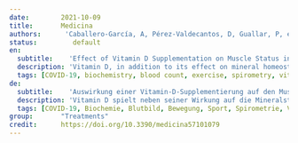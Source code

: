 ```yaml
---
date:        2021-10-09
title:       Medicina
authors:      'Caballero-García, A, Pérez-Valdecantos, D, Guallar, P, et al.'
status:         default
en:
  subtitle:    'Effect of Vitamin D Supplementation on Muscle Status in Old Patients Recovering from COVID-19 Infection'
  description: 'Vitamin D, in addition to its effect on mineral homeostasis, plays a key role in muscle metabolism. Vitamin D supplementation is involved in muscle recovery after damage as a consequence of either pathology or after high-intensity exercise. In this context, the aim of this study was to analyze the effect of vitamin D on muscle fitness in elderly patients in the recovery phase after SARS-CoV-2 (COVID-19) infection. This pilot study was conducted at the Soria Norte Health Center. The study consisted of a double-blind trial with two groups of men (placebo and vitamin D-supplemented) (n = 15/group). Treatment with vitamin D (cholecalciferol: 2000 IU/day) and placebo was carried out for 6 weeks. Circulating hematological and biochemical parameters (total protein, glucose, vitamin D, urea, uric acid, aspartate aminotransferase/glutamic-oxaloacetic transaminase, alanine aminotransferase/glutamic-pyruvic transaminase, creatine kinase, lactate dehydrogenase, aldolase, gamma-glutamyl transferase and myoglobin) and the hormones cortisol and testosterone were determined. As for respiratory function tests, FEV1 and respiratory flow were also studied. For physical fitness tests, the “six-minute walk test” (6MWT) was used. After vitamin D supplementation, we observed that serum creatine kinase levels returned to optimal values. This change suggests a protective role of vitamin D against muscle catabolism compared to placebo. In terms of physical test results, we observed only slight non-significant improvements, although patients reported feeling better. Conclusions: Vitamin D supplementation produces decreases in indicators of muscle damage, which may ultimately contribute to improving the health status and quality of life of patients who have suffered from COVID-19, during the recovery process.'
  tags: [COVID-19, biochemistry, blood count, exercise, spirometry, vitamin D]
de: 
  subtitle:    'Auswirkung einer Vitamin-D-Supplementierung auf den Muskelstatus bei älteren Patienten, die sich von einer COVID-19-Infektion erholen'
  description: 'Vitamin D spielt neben seiner Wirkung auf die Mineralstoffhomöostase auch eine Schlüsselrolle im Muskelstoffwechsel. Eine Vitamin-D-Supplementierung ist an der Erholung der Muskeln nach einer Schädigung infolge einer Krankheit oder nach einem hochintensiven Training beteiligt. In diesem Zusammenhang war das Ziel dieser Studie, die Wirkung von Vitamin D auf die Muskelfitness bei älteren Patienten in der Erholungsphase nach einer SARS-CoV-2 (COVID-19)-Infektion zu analysieren. Diese Pilotstudie wurde im Gesundheitszentrum von Soria Norte durchgeführt. Die Studie bestand aus einem Doppelblindversuch mit zwei Gruppen von Männern (Placebo und Vitamin D-Supplementierung) (n = 15/Gruppe). Die Behandlung mit Vitamin D (Cholecalciferol: 2000 IE/Tag) und Placebo wurde 6 Wochen lang durchgeführt. Die zirkulierenden hämatologischen und biochemischen Parameter (Gesamteiweiß, Glukose, Vitamin D, Harnstoff, Harnsäure, Aspartat-Aminotransferase/Glutamat-Oxalat-Transaminase, Alanin-Aminotransferase/Glutamat-Brenztraubentransaminase, Kreatinkinase, Laktatdehydrogenase, Aldolase, Gamma-Glutamyltransferase und Myoglobin) sowie die Hormone Cortisol und Testosteron wurden bestimmt. Bei den Atmungsfunktionstests wurden auch FEV1 und der Atemfluss untersucht. Für Tests der körperlichen Fitness wurde der Sechs-Minuten-Gehtest (6MWT) verwendet. Nach der Vitamin-D-Supplementierung beobachteten wir, dass die Serum-Kreatinkinase-Werte wieder auf optimale Werte zurückkehrten. Diese Veränderung deutet darauf hin, dass Vitamin D im Vergleich zu Placebo eine schützende Rolle gegen Muskelabbau spielt. Bei den körperlichen Testergebnissen wurden nur leichte, nicht signifikante Verbesserungen festgestellt, obwohl die Patienten angaben, sich besser zu fühlen. Eine Vitamin-D-Supplementierung führt zu einer Verringerung der Indikatoren für Muskelschäden, was letztlich dazu beitragen könnte, den Gesundheitszustand und die Lebensqualität von Patienten, die an COVID-19 erkrankt sind, während des Genesungsprozesses zu verbessern.'
  tags: [COVID-19, Biochemie, Blutbild, Bewegung, Sport, Spirometrie, Vitamin D]
group:       "Treatments"
credit:      https://doi.org/10.3390/medicina57101079
---
```

<object data="{{ page.link }}" style='height:calc(100vh - 400px); width: 100%' type='application/pdf'></object>